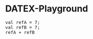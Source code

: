 # DATEX-Playground

<DatexSnippet>
  <pre>
val refA = 7;
val refB = 7;
refA + refB
  </pre>
</DatexSnippet>


